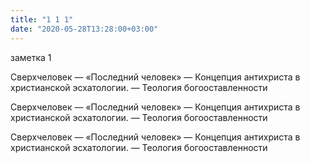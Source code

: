 ```yaml
---
title: "1 1 1"
date: "2020-05-28T13:28:00+03:00"
---
```


заметка 1

Сверхчеловек — «Последний человек» — Концепция антихриста в христианской эсхатологии. — Теология богооставленности

Сверхчеловек — «Последний человек» — Концепция антихриста в христианской эсхатологии. — Теология богооставленности

Сверхчеловек — «Последний человек» — Концепция антихриста в христианской эсхатологии. — Теология богооставленности